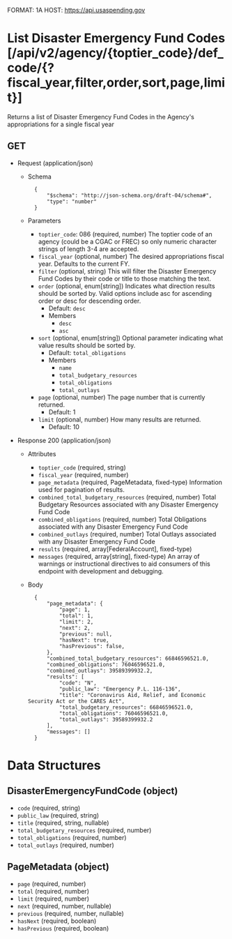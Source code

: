 FORMAT: 1A
HOST: https://api.usaspending.gov

# List Disaster Emergency Fund Codes [/api/v2/agency/{toptier_code}/def_code/{?fiscal_year,filter,order,sort,page,limit}]

Returns a list of Disaster Emergency Fund Codes in the Agency's appropriations for a single fiscal year

## GET

+ Request (application/json)
    + Schema

            {
                "$schema": "http://json-schema.org/draft-04/schema#",
                "type": "number"
            }
    + Parameters
        + `toptier_code`: 086 (required, number)
            The toptier code of an agency (could be a CGAC or FREC) so only numeric character strings of length 3-4 are accepted.
        + `fiscal_year` (optional, number)
            The desired appropriations fiscal year. Defaults to the current FY.
        + `filter` (optional, string)
            This will filter the Disaster Emergency Fund Codes by their code or title to those matching the text.
        + `order` (optional, enum[string])
            Indicates what direction results should be sorted by. Valid options include asc for ascending order or desc for descending order.
            + Default: `desc`
            + Members
                + `desc`
                + `asc`
        + `sort` (optional, enum[string])
            Optional parameter indicating what value results should be sorted by.
            + Default: `total_obligations`
            + Members
                + `name`
                + `total_budgetary_resources`
                + `total_obligations`
                + `total_outlays`
        + `page` (optional, number)
            The page number that is currently returned.
            + Default: 1
        + `limit` (optional, number)
            How many results are returned.
            + Default: 10

+ Response 200 (application/json)
    + Attributes
        + `toptier_code` (required, string)
        + `fiscal_year` (required, number)
        + `page_metadata` (required, PageMetadata, fixed-type)
            Information used for pagination of results.
        + `combined_total_budgetary_resources` (required, number)
            Total Budgetary Resources associated with any Disaster Emergency Fund Code
        + `combined_obligations` (required, number)
            Total Obligations associated with any Disaster Emergency Fund Code
        + `combined_outlays` (required, number)
            Total Outlays associated with any Disaster Emergency Fund Code
        + `results` (required, array[FederalAccount], fixed-type)
        + `messages` (required, array[string], fixed-type)
            An array of warnings or instructional directives to aid consumers of this endpoint with development and debugging.

    + Body

            {
                "page_metadata": {
                    "page": 1,
                    "total": 1,
                    "limit": 2,
                    "next": 2,
                    "previous": null,
                    "hasNext": true,
                    "hasPrevious": false,
                },
                "combined_total_budgetary_resources": 66846596521.0,
                "combined_obligations": 76046596521.0,
                "combined_outlays": 39589399932.2,
                "results": [
                    "code": "N",
                    "public_law": "Emergency P.L. 116-136",
                    "title": "Coronavirus Aid, Relief, and Economic Security Act or the CARES Act",
                    "total_budgetary_resources": 66846596521.0,
                    "total_obligations": 76046596521.0,
                    "total_outlays": 39589399932.2
                ],
                "messages": []
            }

# Data Structures

## DisasterEmergencyFundCode (object)
+ `code` (required, string)
+ `public_law` (required, string)
+ `title` (required, string, nullable)
+ `total_budgetary_resources` (required, number)
+ `total_obligations` (required, number)
+ `total_outlays` (required, number)

## PageMetadata (object)
+ `page` (required, number)
+ `total` (required, number)
+ `limit` (required, number)
+ `next` (required, number, nullable)
+ `previous` (required, number, nullable)
+ `hasNext` (required, boolean)
+ `hasPrevious` (required, boolean)
